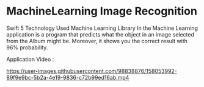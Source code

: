 # MachineLearning Image Recognition
Swift 5 Technology Used Machine Learning Library In the Machine Learning application is a program that predicts what the object in an image selected from the Album might be. Moreover, it shows you the correct result with 96% probability.


Application Video : 


https://user-images.githubusercontent.com/98838876/158053992-89f9e9bc-5b2a-4e19-9836-c72b99ed16ab.mp4


